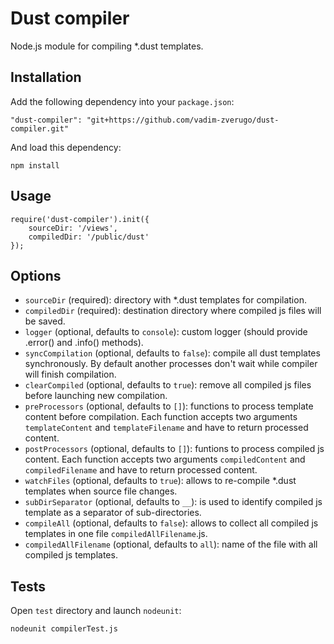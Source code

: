 Dust compiler
========

Node.js module for compiling *.dust templates.  

Installation
------------

Add the following dependency into your `package.json`:

    "dust-compiler": "git+https://github.com/vadim-zverugo/dust-compiler.git"

And load this dependency:

    npm install

Usage
-----

    require('dust-compiler').init({
        sourceDir: '/views',
        compiledDir: '/public/dust'
    });

Options
-----

* `sourceDir` (required): directory with *.dust templates for compilation.
* `compiledDir` (required): destination directory where compiled js files will be saved. 
* `logger` (optional, defaults to `console`): custom logger (should provide .error() and .info() methods).
* `syncCompilation` (optional, defaults to `false`): compile all dust templates synchronously. By default another processes don't wait while compiler will finish compilation. 
* `clearCompiled` (optional, defaults to `true`): remove all compiled js files before launching new compilation. 
* `preProcessors` (optional, defaults to `[]`): functions to process template content before compilation. Each function accepts two arguments `templateContent` and `templateFilename` and have to return processed content.   
* `postProcessors` (optional, defaults to `[]`): funtions to process compiled js content. Each function accepts two arguments `compiledContent` and `compiledFilename` and have to return processed content.  
* `watchFiles` (optional, defaults to `true`): allows to re-compile *.dust templates when source file changes.
* `subDirSeparator` (optional, defaults to `__`): is used to identify compiled js template as a separator of sub-directories. 
* `compileAll` (optional, defaults to `false`): allows to collect all compiled js templates in one file `compiledAllFilename`.js.
* `compiledAllFilename` (optional, defaults to `all`): name of the file with all compiled js templates. 

Tests
-----

Open `test` directory and launch `nodeunit`:

    nodeunit compilerTest.js
